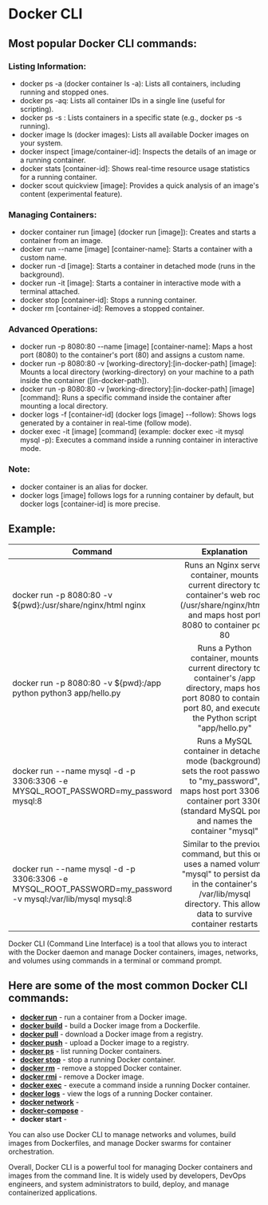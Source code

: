 # Docker CLI

## Most popular Docker CLI commands:
### Listing Information:
- docker ps -a (docker container ls -a): Lists all containers, including running and stopped ones.
- docker ps -aq: Lists all container IDs in a single line (useful for scripting).
- docker ps -s <state>: Lists containers in a specific state (e.g., docker ps -s running).
- docker image ls (docker images): Lists all available Docker images on your system.
- docker inspect [image/container-id]: Inspects the details of an image or a running container.
- docker stats [container-id]: Shows real-time resource usage statistics for a running container.
- docker scout quickview [image]: Provides a quick analysis of an image's content (experimental feature).

### Managing Containers:
- docker container run [image] (docker run [image]): Creates and starts a container from an image.
- docker run --name [image] [container-name]: Starts a container with a custom name.
- docker run -d [image]: Starts a container in detached mode (runs in the background).
- docker run -it [image]: Starts a container in interactive mode with a terminal attached.
- docker stop [container-id]: Stops a running container.
- docker rm [container-id]: Removes a stopped container.

### Advanced Operations:
- docker run -p 8080:80 --name [image] [container-name]: Maps a host port (8080) to the container's port (80) and assigns a custom name.
- docker run -p 8080:80 -v [working-directory]:[in-docker-path] [image]: Mounts a local directory (working-directory) on your machine to a path inside the container ([in-docker-path]).
- docker run -p 8080:80 -v [working-directory]:[in-docker-path] [image] [command]: Runs a specific command inside the container after mounting a local directory.
- docker logs -f [container-id] (docker logs [image] --follow): Shows logs generated by a container in real-time (follow mode).
- docker exec -it [image] [command] (example: docker exec -it mysql mysql -p): Executes a command inside a running container in interactive mode.

### Note:
- docker container is an alias for docker.
- docker logs [image] follows logs for a running container by default, but docker logs [container-id] is more precise.

## Example:
| Command   |      Explanation      |
|----------|:-------------:|
| docker run -p 8080:80 -v ${pwd}:/usr/share/nginx/html nginx |  Runs an Nginx server container, mounts current directory to container's web root (/usr/share/nginx/html), and maps host port 8080 to container port 80 |
| docker run -p 8080:80 -v ${pwd}:/app python python3 app/hello.py |    Runs a Python container, mounts current directory to container's /app directory, maps host port 8080 to container port 80, and executes the Python script "app/hello.py"   |
| docker run --name mysql -d -p 3306:3306 -e MYSQL_ROOT_PASSWORD=my_password mysql:8 | Runs a MySQL container in detached mode (background), sets the root password to "my_password", maps host port 3306 to container port 3306 (standard MySQL port), and names the container "mysql" |
| docker run --name mysql -d -p 3306:3306 -e MYSQL_ROOT_PASSWORD=my_password -v mysql:/var/lib/mysql mysql:8 | Similar to the previous command, but this one uses a named volume "mysql" to persist data in the container's /var/lib/mysql directory. This allows data to survive container restarts |

Docker CLI (Command Line Interface) is a tool that allows you to interact with the Docker daemon and manage Docker containers, images, networks, and volumes using commands in a terminal or command prompt.

## Here are some of the most common Docker CLI commands:
- **[docker run](https://github.com/shounoop/docker/tree/main/docker-cli/docker-run)** - run a container from a Docker image.
- **[docker build](https://github.com/shounoop/docker/tree/main/docker-cli/docker-build)** - build a Docker image from a Dockerfile.
- **[docker pull](https://github.com/shounoop/docker/tree/main/docker-cli/docker-pull)** - download a Docker image from a registry.
- **[docker push](https://github.com/shounoop/docker/tree/main/docker-cli/docker-push)** - upload a Docker image to a registry.
- **[docker ps](https://github.com/shounoop/docker/tree/main/docker-cli/docker-ps)** - list running Docker containers.
- **[docker stop](https://github.com/shounoop/docker/tree/main/docker-cli/docker-stop)** - stop a running Docker container.
- **[docker rm](https://github.com/shounoop/docker/tree/main/docker-cli/docker-rm)** - remove a stopped Docker container.
- **[docker rmi](https://github.com/shounoop/docker/tree/main/docker-cli/docker-rmi)** - remove a Docker image.
- **[docker exec](https://github.com/shounoop/docker/tree/main/docker-cli/docker-exec)** - execute a command inside a running Docker container.
- **[docker logs](https://github.com/shounoop/docker/tree/main/docker-cli/docker-logs)** - view the logs of a running Docker container.
- **[docker network](https://github.com/shounoop/docker/tree/main/docker-cli/docker-network)** -
- **[docker-compose](https://github.com/shounoop/docker/tree/main/docker-cli/docker-compose)** -
- **docker start** -

You can also use Docker CLI to manage networks and volumes, build images from Dockerfiles, and manage Docker swarms for container orchestration.

Overall, Docker CLI is a powerful tool for managing Docker containers and images from the command line. It is widely used by developers, DevOps engineers, and system administrators to build, deploy, and manage containerized applications.
